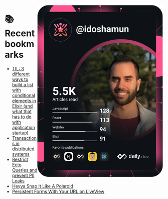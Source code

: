 <a href="https://app.daily.dev/idoshamun"><img src="https://raw.githubusercontent.com/idoshamun/idoshamun/devcard/devcard.svg" align='right' width="400" alt="Ido Shamun's Dev Card"/></a>

# 📚 Recent bookmarks
<!-- BOOKMARKS:START -->
- [TIL: 3 different ways to build a list with conditional elements in Elixir &lpar;and what that has to do with application startup&rpar;](https://app.daily.dev/posts/b4xveBXJ5?utm_source=rss&utm_medium=bookmarks&utm_campaign=28849d86070e4c099c877ab6837c61f0)
- [Transactions in distributed systems](https://app.daily.dev/posts/Uh23djkAz?utm_source=rss&utm_medium=bookmarks&utm_campaign=28849d86070e4c099c877ab6837c61f0)
- [Restrict Ecto Queries and prevent PII Leaks](https://app.daily.dev/posts/43c0f00op?utm_source=rss&utm_medium=bookmarks&utm_campaign=28849d86070e4c099c877ab6837c61f0)
- [Heyya Snap It Like A Polaroid](https://app.daily.dev/posts/92NnTGY7v?utm_source=rss&utm_medium=bookmarks&utm_campaign=28849d86070e4c099c877ab6837c61f0)
- [Persistent Forms With Your URL on LiveView](https://app.daily.dev/posts/ooRgptKfT?utm_source=rss&utm_medium=bookmarks&utm_campaign=28849d86070e4c099c877ab6837c61f0)
<!-- BOOKMARKS:END -->
